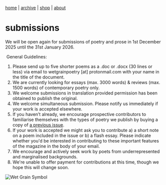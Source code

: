 [home](index.md) | [archive](archive.md) | [shop](shop.md)  |  [about](about.md)

# submissions


We will be open again for submissions of poetry and prose in 1st December 2025 until the 31st January 2026.

​
General Guidelines:

1. Please send up to five shorter poems as a .doc or .docx (30 lines or less) via email to wetgrainpoetry [at] protonmail.com with your name in the title of the document.
2. We are currently looking for essays (max. 3000 words) & reviews (max. 1500 words) of contemporary poetry only.
3. We welcome submissions in translation provided permission has been obtained to publish the original.
5. We welcome simultaneous submission. Please notify us immediately if your work is accepted elsewhere.
6. If you haven’t already, we encourage prospective contributors to familiarise themselves with the types of poetry we publish by buying a copy of [a previous issue](shop.md).
7. If your work is accepted we might ask you to contribute a) a short note on a poem included in the issue or b) a flash essay. Please indicate whether you'd be interested in contributing to these important features of the magazine in the body of your email.
8. We encourage and actively seek work by poets from underrepresented and marginalised backgrounds.
9. We're unable to offer payment for contributions at this time, though we hope this will change soon.

![Wet Grain Symbol](64476F79-6159-40AD-9A2E-5FAAC64F5E07.jpeg)



